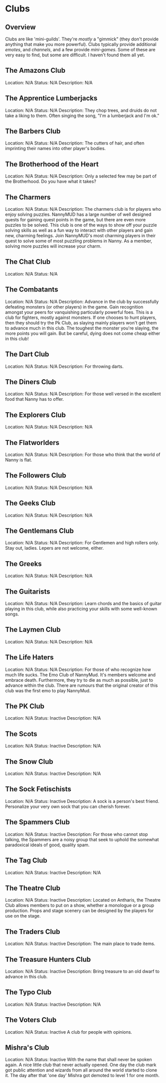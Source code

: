 Clubs
=====


Overview
--------
Clubs are like 'mini-guilds'. They're *mostly* a "gimmick" (they don't provide anything that make you more powerful).  Clubs typically provide additional *emotes*, and *channels*, and a few provide *mini-games*. Some of these are very easy to find, but some are difficult. I haven't found them all yet.  

The Amazons Club
----------------
Location: N/A
Status: N/A
Description: N/A


The Apprentice Lumberjacks
--------------------------
Location: N/A
Status: N/A
Description: They chop trees, and druids do not take a liking to them. Often singing the song, "I'm a lumberjack and I'm ok."


The Barbers Club
----------------
Location: N/A
Status: N/A
Description: The cutters of hair, and often imprinting their names into other player's bodies.


The Brotherhood of the Heart
----------------------------
Location: N/A
Status: N/A
Description: Only a selected few may be part of the Brotherhood. Do you have what it takes?


The Charmers
------------
Location: N/A
Status: N/A
Description: The charmers club is for players who enjoy solving puzzles. NannyMUD has a large number of well designed quests for gaining quest points in the game, but there are even more puzzles to be solved. This club is one of the ways to show off your puzzle solving skills as well as a fun way to interact with other players and gain new, charming feelings. Join NannyMUD's most charming players in their quest to solve some of most  puzzling problems in Nanny. As a member, solving more puzzles will increase your charm.  


The Chat Club
-------------
Location: N/A
Status: N/A


The Combatants
--------------
Location: N/A
Status: N/A
Description: Advance in the club by successfully defeating monsters (or other players) in the game. Gain recognition amongst your peers for vanquishing particularly powerful foes. This is a club for fighters, mostly against monsters. If one chooses to hunt players, then they should try the Pk Club, as slaying mainly players won't get them to advance much in this club. The toughest the monster you're slaying, the more points you will gain. But be careful, dying does not come cheap either in this club!


The Dart Club
-------------
Location: N/A
Status: N/A
Description: For throwing darts.


The Diners Club
---------------
Location: N/A
Status: N/A
Description: For those well versed in the excellent food that Nanny has to offer.


The Explorers Club
------------------
Location: N/A
Status: N/A
Description: N/A


The Flatworlders
----------------
Location: N/A
Status: N/A
Description: For those who think that the world of Nanny is flat.


The Followers Club
------------------
Location: N/A
Status: N/A
Description: N/A


The Geeks Club
--------------
Location: N/A
Status: N/A
Description: N/A


The Gentlemans Club
-------------------
Location: N/A
Status: N/A
Description: For Gentlemen and high rollers only. Stay out, ladies. Lepers are not welcome, either.


The Greeks
----------
Location: N/A
Status: N/A
Description: N/A


The Guitarists
--------------
Location: N/A
Status: N/A
Description: Learn chords and the basics of guitar playing in this club, while also practicing your skills with some well-known songs.


The Laymen Club
---------------
Location: N/A
Status: N/A
Description: N/A


The Life Haters
---------------
Location: N/A
Status: N/A
Description: For those of who recognize how much life sucks. The Emo Club of NannyMud. It's members welcome and embrace death. Furthermore, they try to die as much as possible, just to advance within the club. There are rumours that the original creator of this club was the first emo to play NannyMud.  


The PK Club
-----------
Location: N/A
Status: Inactive
Description: N/A


The Scots
---------
Location: N/A
Status: Inactive
Description: N/A


The Snow Club
-------------
Location: N/A
Status: Inactive
Description: N/A


The Sock Fetischists
--------------------
Location: N/A
Status: Inactive
Description: A sock is a person's best friend. Personalize your very own sock that you can cherish forever.


The Spammers Club
-----------------
Location: N/A
Status: Inactive
Description: For those who cannot stop talking, the Spammers are a noisy group that seek to uphold the somewhat paradoxical ideals of good, quality spam.


The Tag Club
------------
Location: N/A
Status: Inactive
Description: N/A


The Theatre Club
----------------
Location: N/A
Status: Inactive
Description: Located on Antharis, the Theatre Club allows members to put on a show, whether a monologue or a group production. Props and stage scenery can be designed by the players for use on the stage.


The Traders Club
----------------
Location: N/A
Status: Inactive
Description: The main place to trade items.


The Treasure Hunters Club
-------------------------
Location: N/A
Status: Inactive
Description: Bring treasure to an old dwarf to advance in this club.


The Typo Club
-------------
Location: N/A
Status: Inactive
Description: N/A


The Voters Club
---------------
Location: N/A
Status: Inactive
A club for people with opinions.


Mishra's Club
-------------
Location: N/A
Status: Inactive
With the name that shall never be spoken again. A nice little club that never actually opened. One day the club mark got public attention and wizards from all around the world started to clone it. The day after that 'one day' Mishra got demoted to level 1 for one month.


